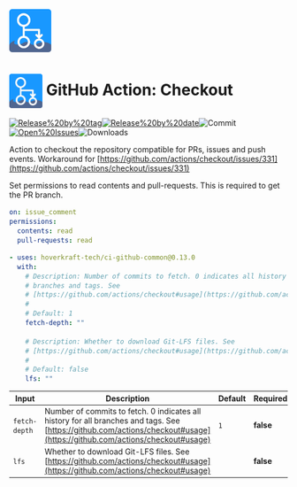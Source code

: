 <!-- start branding -->

<img src=".github/ghadocs/branding.svg" width="15%" align="center" alt="branding<icon:git-branch color:gray-dark>" />

<!-- end branding -->
<!-- start title -->

# <img src=".github/ghadocs/branding.svg" width="60px" align="center" alt="branding<icon:git-branch color:gray-dark>" /> GitHub Action: Checkout

<!-- end title -->
<!-- start badges -->

<a href="https%3A%2F%2Fgithub.com%2Fhoverkraft-tech%2Fci-github-common%2Freleases%2Flatest"><img src="https://img.shields.io/github/v/release/hoverkraft-tech/ci-github-common?display_name=tag&sort=semver&logo=github&style=flat-square" alt="Release%20by%20tag" /></a><a href="https%3A%2F%2Fgithub.com%2Fhoverkraft-tech%2Fci-github-common%2Freleases%2Flatest"><img src="https://img.shields.io/github/release-date/hoverkraft-tech/ci-github-common?display_name=tag&sort=semver&logo=github&style=flat-square" alt="Release%20by%20date" /></a><img src="https://img.shields.io/github/last-commit/hoverkraft-tech/ci-github-common?logo=github&style=flat-square" alt="Commit" /><a href="https%3A%2F%2Fgithub.com%2Fhoverkraft-tech%2Fci-github-common%2Fissues"><img src="https://img.shields.io/github/issues/hoverkraft-tech/ci-github-common?logo=github&style=flat-square" alt="Open%20Issues" /></a><img src="https://img.shields.io/github/downloads/hoverkraft-tech/ci-github-common/total?logo=github&style=flat-square" alt="Downloads" />

<!-- end badges -->
<!-- start description -->

Action to checkout the repository compatible for PRs, issues and push events. Workaround for [https://github.com/actions/checkout/issues/331](https://github.com/actions/checkout/issues/331)

<!-- end description -->
<!-- start contents -->
<!-- end contents -->

Set permissions to read contents and pull-requests. This is required to get the PR branch.

```yaml
on: issue_comment
permissions:
  contents: read
  pull-requests: read
```

<!-- start usage -->

```yaml
- uses: hoverkraft-tech/ci-github-common@0.13.0
  with:
    # Description: Number of commits to fetch. 0 indicates all history for all
    # branches and tags. See
    # [https://github.com/actions/checkout#usage](https://github.com/actions/checkout#usage)
    #
    # Default: 1
    fetch-depth: ""

    # Description: Whether to download Git-LFS files. See
    # [https://github.com/actions/checkout#usage](https://github.com/actions/checkout#usage)
    #
    # Default: false
    lfs: ""
```

<!-- end usage -->
<!-- start inputs -->

| **Input**                | **Description**                                                                                                                                                           | **Default**    | **Required** |
| ------------------------ | ------------------------------------------------------------------------------------------------------------------------------------------------------------------------- | -------------- | ------------ |
| <code>fetch-depth</code> | Number of commits to fetch. 0 indicates all history for all branches and tags. See [https://github.com/actions/checkout#usage](https://github.com/actions/checkout#usage) | <code>1</code> | **false**    |
| <code>lfs</code>         | Whether to download Git-LFS files. See [https://github.com/actions/checkout#usage](https://github.com/actions/checkout#usage)                                             |                | **false**    |

<!-- end inputs -->
<!-- start outputs -->
<!-- end outputs -->
<!-- start [.github/ghadocs/examples/] -->
<!-- end [.github/ghadocs/examples/] -->

